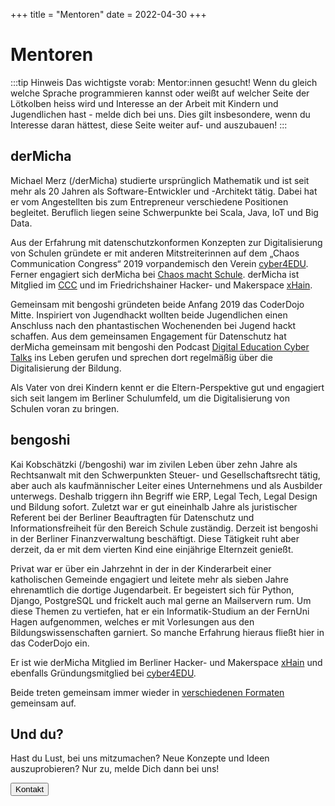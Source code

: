 +++
title = "Mentoren"
date = 2022-04-30
+++

<script lang="ts">
  import Avatar from '$lib/components/Avatar.svelte';
  import Button from '$lib/components/Button.svelte';

  import User from 'phosphor-svelte/lib/User';
</script>

# Mentoren

:::tip Hinweis
Das wichtigste vorab: Mentor:innen gesucht! Wenn du gleich welche Sprache programmieren kannst oder weißt auf welcher
Seite der Lötkolben heiss wird und Interesse an der Arbeit mit Kindern und Jugendlichen hast - melde dich bei uns. Dies gilt insbesondere, wenn du Interesse daran hättest, diese Seite weiter auf- und auszubauen!
:::

## derMicha

<Avatar src="https://dect42.de/images/derMicha.jpg" alt="derMicha" float="right" />

Michael Merz (/derMicha) studierte ursprünglich Mathematik und ist seit mehr als 20 Jahren als Software-Entwickler und -Architekt tätig. Dabei hat er vom Angestellten bis zum Entrepreneur verschiedene Positionen begleitet. Beruflich liegen seine Schwerpunkte bei Scala, Java, IoT und Big Data.

Aus der Erfahrung mit datenschutzkonformen Konzepten zur Digitalisierung von Schulen gründete er mit anderen
Mitstreiterinnen auf dem „Chaos Communication Congress“ 2019 vorpandemisch den Verein
[cyber4EDU](https://cyber4edu.org). Ferner engagiert sich derMicha bei [Chaos macht Schule](https://ccc.de/schule).
derMicha ist Mitglied im [CCC](https://ccc.de/schule) und im Friedrichshainer Hacker- und Makerspace
[xHain](https://x-hain.de/).

Gemeinsam mit bengoshi gründeten beide Anfang 2019 das CoderDojo Mitte. Inspiriert von
Jugendhackt wollten beide Jugendlichen einen Anschluss nach den phantastischen Wochenenden bei Jugend hackt schaffen.
Aus dem gemeinsamen Engagement für Datenschutz hat derMicha gemeinsam mit bengoshi den Podcast
[Digital Education Cyber Talks](https://dect42.de) ins Leben gerufen und sprechen dort regelmäßig über die
Digitalisierung der Bildung.

Als Vater von drei Kindern kennt er die Eltern-Perspektive gut und engagiert sich seit langem im Berliner Schulumfeld, um die Digitalisierung von Schulen voran zu bringen.

## bengoshi

<Avatar src="https://dect42.de/images/bengoshi.jpg" alt="bengoshi" float="right" />

Kai Kobschätzki (/bengoshi) war im zivilen Leben über zehn Jahre als Rechtsanwalt mit den Schwerpunkten Steuer- und
Gesellschaftsrecht tätig, aber auch als kaufmännischer Leiter eines Unternehmens und als Ausbilder unterwegs. Deshalb triggern ihn Begriff wie ERP, Legal Tech, Legal Design und Bildung sofort. Zuletzt war er gut
eineinhalb Jahre als juristischer Referent bei der Berliner Beauftragten für Datenschutz und Informationsfreiheit für den Bereich Schule zuständig. Derzeit ist bengoshi in der Berliner Finanzverwaltung beschäftigt. Diese Tätigkeit ruht aber derzeit, da er mit dem vierten Kind eine einjährige Elternzeit genießt.

Privat war er über ein Jahrzehnt in der in der Kinderarbeit einer katholischen Gemeinde engagiert und leitete mehr als
sieben Jahre ehrenamtlich die dortige Jugendarbeit. Er begeistert sich für Python, Django, PostgreSQL und frickelt auch
mal gerne an Mailservern rum. Um diese Themen zu vertiefen, hat er ein Informatik-Studium an der FernUni Hagen aufgenommen, welches er mit Vorlesungen aus den Bildungswissenschaften garniert. So manche Erfahrung hieraus fließt hier in das CoderDojo ein.

Er ist wie derMicha Mitglied im Berliner Hacker- und Makerspace [xHain](https://x-hain.de) und ebenfalls
Gründungsmitglied bei [cyber4EDU](https://cyber4edu.org).

Beide treten gemeinsam immer wieder in [verschiedenen Formaten](https://media.ccc.de/v/ptt-234--na-und-ich-habe-doch-nichts-zu-verbergen-mit-bildern-den-datenschutz-einfach-und-zielgruppengerecht-erklren) gemeinsam auf.

## Und du?

Hast du Lust, bei uns mitzumachen? Neue Konzepte und Ideen auszuprobieren? Nur zu, melde Dich dann bei uns!

<div class="flex justify-center py-2">
    <Button href="/contact/">
        <User size={24} /> Kontakt
    </Button>
</div>
